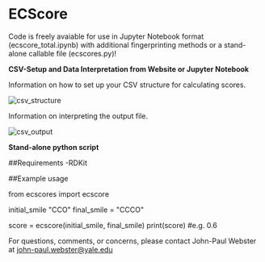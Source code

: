 # ECScore
Code is freely avaiable for use in Jupyter Notebook format (ecscore_total.ipynb) with additional fingerprinting methods or a stand-alone callable file (ecscores.py)!

**CSV-Setup and Data Interpretation from Website or Jupyter Notebook**

Information on how to set up your CSV structure for calculating scores.

![csv_structure](https://github.com/user-attachments/assets/95f697da-a8b3-48e0-92ce-126f26a1240f)

Information on interpreting the output file.

![csv_output](https://github.com/user-attachments/assets/fcdb14a3-697a-4acb-800d-83d0a3c1f610)

**Stand-alone python script**

##Requirements
-RDKit

##Example usage

from ecscores import ecscore

initial_smile "CCO"
final_smile = "CCCO"

score = ecscore(initial_smile, final_smile)
print(score) #e.g. 0.6

For questions, comments, or concerns, please contact John-Paul Webster at john-paul.webster@yale.edu
